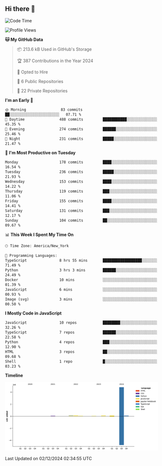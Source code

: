 ## Hi there 👋

<!--START_SECTION:waka-->
![Code Time](http://img.shields.io/badge/Code%20Time-133%20hrs%2030%20mins-blue)

![Profile Views](http://img.shields.io/badge/Profile%20Views-0-blue)

**🐱 My GitHub Data** 

> 📦 213.6 kB Used in GitHub's Storage 
 > 
> 🏆 387 Contributions in the Year 2024
 > 
> 💼 Opted to Hire
 > 
> 📜 6 Public Repositories 
 > 
> 🔑 22 Private Repositories 
 > 
**I'm an Early 🐤** 

```text
🌞 Morning                83 commits          ██░░░░░░░░░░░░░░░░░░░░░░░   07.71 % 
🌆 Daytime                488 commits         ███████████░░░░░░░░░░░░░░   45.35 % 
🌃 Evening                274 commits         ██████░░░░░░░░░░░░░░░░░░░   25.46 % 
🌙 Night                  231 commits         █████░░░░░░░░░░░░░░░░░░░░   21.47 % 
```
📅 **I'm Most Productive on Tuesday** 

```text
Monday                   178 commits         ████░░░░░░░░░░░░░░░░░░░░░   16.54 % 
Tuesday                  236 commits         █████░░░░░░░░░░░░░░░░░░░░   21.93 % 
Wednesday                153 commits         ████░░░░░░░░░░░░░░░░░░░░░   14.22 % 
Thursday                 119 commits         ███░░░░░░░░░░░░░░░░░░░░░░   11.06 % 
Friday                   155 commits         ████░░░░░░░░░░░░░░░░░░░░░   14.41 % 
Saturday                 131 commits         ███░░░░░░░░░░░░░░░░░░░░░░   12.17 % 
Sunday                   104 commits         ██░░░░░░░░░░░░░░░░░░░░░░░   09.67 % 
```


📊 **This Week I Spent My Time On** 

```text
🕑︎ Time Zone: America/New_York

💬 Programming Languages: 
TypeScript               8 hrs 55 mins       ██████████████████░░░░░░░   71.49 % 
Python                   3 hrs 3 mins        ██████░░░░░░░░░░░░░░░░░░░   24.49 % 
Docker                   10 mins             ░░░░░░░░░░░░░░░░░░░░░░░░░   01.39 % 
JavaScript               6 mins              ░░░░░░░░░░░░░░░░░░░░░░░░░   00.93 % 
Image (svg)              3 mins              ░░░░░░░░░░░░░░░░░░░░░░░░░   00.50 % 
```

**I Mostly Code in JavaScript** 

```text
JavaScript               10 repos            ████████░░░░░░░░░░░░░░░░░   32.26 % 
TypeScript               7 repos             ██████░░░░░░░░░░░░░░░░░░░   22.58 % 
Python                   4 repos             ███░░░░░░░░░░░░░░░░░░░░░░   12.90 % 
HTML                     3 repos             ██░░░░░░░░░░░░░░░░░░░░░░░   09.68 % 
Shell                    1 repo              █░░░░░░░░░░░░░░░░░░░░░░░░   03.23 % 
```



**Timeline**

![Lines of Code chart](https://raw.githubusercontent.com/dikshithvishnu/dikshithvishnu/main/assets/bar_graph.png)


 Last Updated on 02/12/2024 02:34:55 UTC
<!--END_SECTION:waka-->
